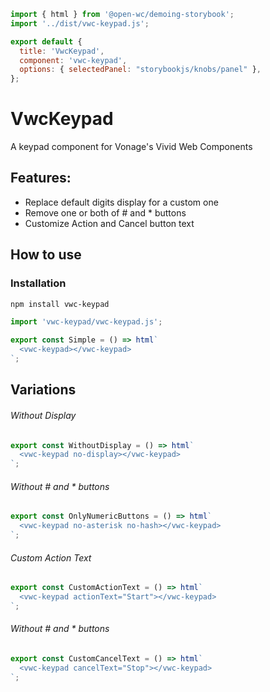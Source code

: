 ```js script
import { html } from '@open-wc/demoing-storybook';
import '../dist/vwc-keypad.js';

export default {
  title: 'VwcKeypad',
  component: 'vwc-keypad',
  options: { selectedPanel: "storybookjs/knobs/panel" },
};
```

# VwcKeypad

A keypad component for Vonage's Vivid Web Components

## Features:

- Replace default digits display for a custom one
- Remove one or both of # and * buttons
- Customize Action and Cancel button text

## How to use

### Installation

```bash
npm install vwc-keypad
```

```js
import 'vwc-keypad/vwc-keypad.js';
```

```js preview-story
export const Simple = () => html`
  <vwc-keypad></vwc-keypad>
`;
```

## Variations

###### Without Display

```js preview-story
export const WithoutDisplay = () => html`
  <vwc-keypad no-display></vwc-keypad>
`;
```

###### Without # and * buttons

```js preview-story
export const OnlyNumericButtons = () => html`
  <vwc-keypad no-asterisk no-hash></vwc-keypad>
`;
```
###### Custom Action Text

```js preview-story
export const CustomActionText = () => html`
  <vwc-keypad actionText="Start"></vwc-keypad>
`;
```
###### Without # and * buttons

```js preview-story
export const CustomCancelText = () => html`
  <vwc-keypad cancelText="Stop"></vwc-keypad>
`;
```
